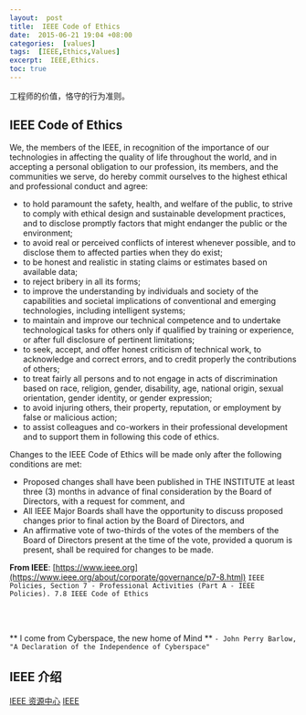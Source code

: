 ```yaml
---
layout:  post
title:  IEEE Code of Ethics
date:  2015-06-21 19:04 +08:00
categories:  [values]
tags:  [IEEE,Ethics,Values]
excerpt:  IEEE,Ethics.
toc: true
---
```



工程师的价值，恪守的行为准则。
<!-- more -->


## IEEE Code of Ethics
We, the members of the IEEE, in recognition of the importance of our technologies in affecting the quality of life throughout the world, and in accepting a personal obligation to our profession, its members, and the communities we serve, do hereby commit ourselves to the highest ethical and professional conduct and agree:

- to hold paramount the safety, health, and welfare of the public, to strive to comply with ethical design and sustainable development practices, and to disclose promptly factors that might endanger the public or the environment;
- to avoid real or perceived conflicts of interest whenever possible, and to disclose them to affected parties when they do exist;
- to be honest and realistic in stating claims or estimates based on available data;
- to reject bribery in all its forms;
- to improve the understanding by individuals and society of the capabilities and societal implications of conventional and emerging technologies, including intelligent systems;
- to maintain and improve our technical competence and to undertake technological tasks for others only if qualified by training or experience, or after full disclosure of pertinent limitations;
- to seek, accept, and offer honest criticism of technical work, to acknowledge and correct errors, and to credit properly the contributions of others;
- to treat fairly all persons and to not engage in acts of discrimination based on race, religion, gender, disability, age, national origin, sexual orientation, gender identity, or gender expression;
- to avoid injuring others, their property, reputation, or employment by false or malicious action;
- to assist colleagues and co-workers in their professional development and to support them in following this code of ethics.

Changes to the IEEE Code of Ethics will be made only after the following conditions are met:
- Proposed changes shall have been published in THE INSTITUTE at least three (3) months in advance of final consideration by the Board of Directors, with a request for comment, and
- All IEEE Major Boards shall have the opportunity to discuss proposed changes prior to final action by the Board of Directors, and
- An affirmative vote of two-thirds of the votes of the members of the Board of Directors present at the time of the vote, provided a quorum is present, shall be required for changes to be made.

**From IEEE**: [https://www.ieee.org](https://www.ieee.org/about/corporate/governance/p7-8.html)
`IEEE Policies, Section 7 - Professional Activities (Part A - IEEE Policies). 7.8 IEEE Code of Ethics `

<br/>
<br/>

** I come from Cyberspace, the new home of Mind **
 `- John Perry Barlow, "A Declaration of the Independence of Cyberspace" `


## IEEE 介绍
[IEEE 资源中心](https://www.ieee.org/communities/ieee-resource-centers/find-your-ieee-resource-center.html)
[IEEE](https://en.wikipedia.org/wiki/Institute_of_Electrical_and_Electronics_Engineers)
